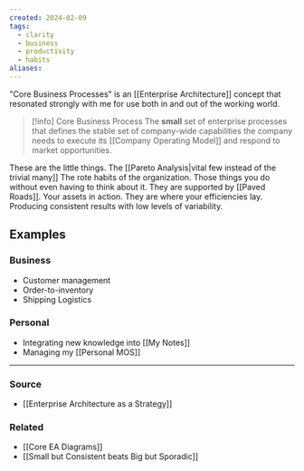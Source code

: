 ```yaml
---
created: 2024-02-09
tags:
  - clarity
  - business
  - productivity
  - habits
aliases:
---
```

"Core Business Processes" is an [[Enterprise Architecture]] concept that resonated strongly with me for use both in and out of the working world. 

> [!info] Core Business Process
> The **small** set of enterprise processes that defines the stable set of company-wide capabilities the company needs to execute its [[Company Operating Model]] and respond to market opportunities. 

These are the little things. The [[Pareto Analysis|vital few instead of the trivial many]]  The rote habits of the organization. Those things you do without even having to think about it. They are supported by [[Paved Roads]]. Your assets in action. They are where your efficiencies lay. Producing consistent results with low levels of variability. 

## Examples
### Business
- Customer management
- Order-to-inventory
- Shipping Logistics

### Personal
- Integrating new knowledge into [[My Notes]]
- Managing my [[Personal MOS]]

---
### Source
- [[Enterprise Architecture as a Strategy]]

### Related
- [[Core EA Diagrams]]
- [[Small but Consistent beats Big but Sporadic]]